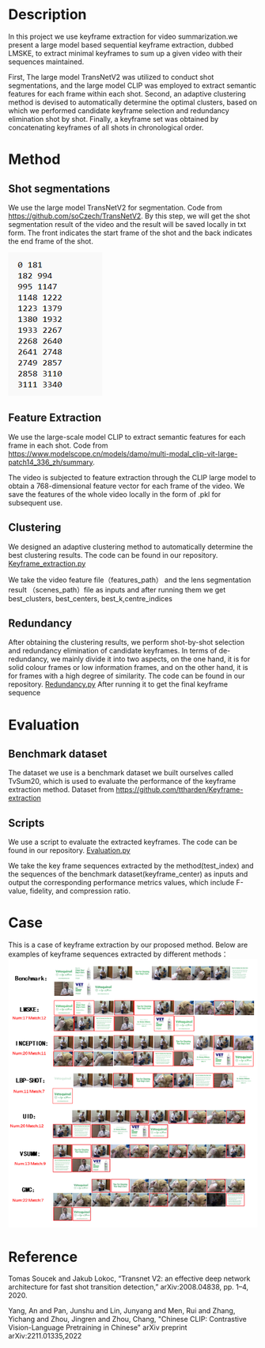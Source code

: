 # Description

In this project we use keyframe extraction  for video summarization.we present a large model based sequential keyframe extraction, dubbed LMSKE, to extract minimal keyframes to sum up a given video with their sequences maintained. 

First, The large model TransNetV2 was utilized to conduct shot segmentations, and the large model CLIP was employed to extract semantic features for each frame within each shot. Second, an adaptive clustering method is devised to automatically determine the optimal clusters, based on which we performed candidate keyframe selection and redundancy elimination shot by shot. Finally, a keyframe set was obtained by concatenating keyframes of all shots in chronological order.

# Method
## Shot segmentations
We use the large model TransNetV2 for segmentation. Code from https://github.com/soCzech/TransNetV2. By this step, we will get the shot segmentation result of the video and the result will be saved locally in txt form. The front indicates the start frame of the shot and the back indicates the end frame of the shot.

![case](images/scenes.png) 
## Feature Extraction
We use the large-scale model CLIP to extract semantic features for each frame in each shot. Code from https://www.modelscope.cn/models/damo/multi-modal_clip-vit-large-patch14_336_zh/summary. 

The video is subjected to feature extraction through the CLIP large model to obtain a 768-dimensional feature vector for each frame of the video. We save the features of the whole video locally in the form of .pkl for subsequent use.
## Clustering
We designed an adaptive clustering method to automatically determine the best clustering results. The code can be found in our repository. [Keyframe_extraction.py](src/extraction/Keyframe_extraction.py) 

We take the video feature file（features_path） and the lens segmentation result （scenes_path）file as inputs and after running them we get best_clusters, best_centers, best_k,centre_indices 
## Redundancy
After obtaining the clustering results, we perform shot-by-shot selection and redundancy elimination of candidate keyframes. In terms of de-redundancy, we mainly divide it into two aspects, on the one hand, it is for solid colour frames or low information frames, and on the other hand, it is for frames with a high degree of similarity. The code can be found in our repository. [Redundancy.py](src/extraction/Redundancy.py)  After running it to get the final keyframe sequence

# Evaluation
## Benchmark dataset
The dataset we use is a benchmark dataset we built ourselves called TvSum20, which is used to evaluate the performance of the keyframe extraction method. Dataset from https://github.com/ttharden/Keyframe-extraction
## Scripts
We use a script to evaluate the extracted keyframes. The code can be found in our repository. [Evaluation.py](src/extraction/Evaluation.py)  

We take the key frame sequences extracted by the method(test_index) and the sequences of the benchmark dataset(keyframe_center) as inputs and output the corresponding performance metrics values, which include F-value, fidelity, and compression ratio.

# Case
This is a case of keyframe extraction by our proposed method. Below are examples of keyframe sequences extracted by different methods：![case](images/githubcase.png)

# Reference
Tomas Soucek and Jakub Lokoc, “Transnet V2: an effective deep network architecture for fast shot transition detection,” arXiv:2008.04838, pp. 1–4, 2020.

Yang, An and Pan, Junshu and Lin, Junyang and Men, Rui and Zhang, Yichang and Zhou, Jingren and Zhou, Chang, "Chinese CLIP: Contrastive Vision-Language Pretraining in Chinese" arXiv preprint arXiv:2211.01335,2022




